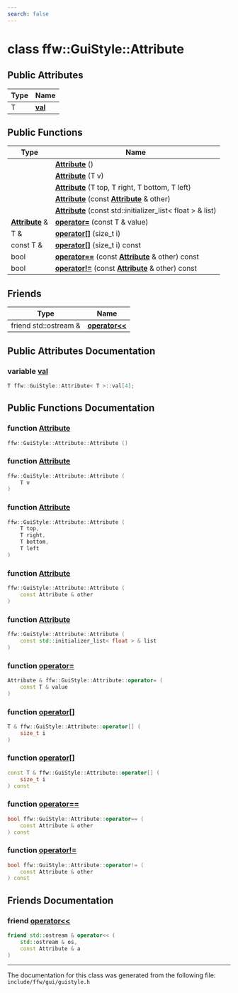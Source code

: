 ```yaml
---
search: false
---
```


# class ffw::GuiStyle::Attribute

## Public Attributes

|Type|Name|
|-----|-----|
|T|[**val**](classffw_1_1_gui_style_1_1_attribute.md#1abe7fb2d2be5f024398e5c5e4259e8833)|


## Public Functions

|Type|Name|
|-----|-----|
||[**Attribute**](classffw_1_1_gui_style_1_1_attribute.md#1a443ec600321e1e7cba553f1b9ad251f5) () |
||[**Attribute**](classffw_1_1_gui_style_1_1_attribute.md#1aa7940fcec85e9d1665f52b74c3eb22b8) (T v) |
||[**Attribute**](classffw_1_1_gui_style_1_1_attribute.md#1a01962aff54b88d1398b58d3a90111f58) (T top, T right, T bottom, T left) |
||[**Attribute**](classffw_1_1_gui_style_1_1_attribute.md#1a456c2fe1df825a5c34eac719bcf72a2f) (const **[Attribute](classffw_1_1_gui_style_1_1_attribute.md)** & other) |
||[**Attribute**](classffw_1_1_gui_style_1_1_attribute.md#1a5c155cf8398785532fd8b88f8f21a0d4) (const std::initializer\_list< float > & list) |
|**[Attribute](classffw_1_1_gui_style_1_1_attribute.md)** &|[**operator=**](classffw_1_1_gui_style_1_1_attribute.md#1a84677fa193c3183734985d40fb90443e) (const T & value) |
|T &|[**operator[]**](classffw_1_1_gui_style_1_1_attribute.md#1a25137c134dc92c41b4c556e2abe5722a) (size\_t i) |
|const T &|[**operator[]**](classffw_1_1_gui_style_1_1_attribute.md#1aa2d7962f8c271386d8cc6ed56f924f53) (size\_t i) const |
|bool|[**operator==**](classffw_1_1_gui_style_1_1_attribute.md#1a6778ec05027c29c15a4725894e054aba) (const **[Attribute](classffw_1_1_gui_style_1_1_attribute.md)** & other) const |
|bool|[**operator!=**](classffw_1_1_gui_style_1_1_attribute.md#1a7b86e807b8e3165a75e4d38fff2bb3dd) (const **[Attribute](classffw_1_1_gui_style_1_1_attribute.md)** & other) const |


## Friends

|Type|Name|
|-----|-----|
|friend std::ostream &|[**operator<<**](classffw_1_1_gui_style_1_1_attribute.md#1ae68123214ba0a685f03d19d31c8b3bc1)|


## Public Attributes Documentation

### variable <a id="1abe7fb2d2be5f024398e5c5e4259e8833" href="#1abe7fb2d2be5f024398e5c5e4259e8833">val</a>

```cpp
T ffw::GuiStyle::Attribute< T >::val[4];
```



## Public Functions Documentation

### function <a id="1a443ec600321e1e7cba553f1b9ad251f5" href="#1a443ec600321e1e7cba553f1b9ad251f5">Attribute</a>

```cpp
ffw::GuiStyle::Attribute::Attribute ()
```



### function <a id="1aa7940fcec85e9d1665f52b74c3eb22b8" href="#1aa7940fcec85e9d1665f52b74c3eb22b8">Attribute</a>

```cpp
ffw::GuiStyle::Attribute::Attribute (
    T v
)
```



### function <a id="1a01962aff54b88d1398b58d3a90111f58" href="#1a01962aff54b88d1398b58d3a90111f58">Attribute</a>

```cpp
ffw::GuiStyle::Attribute::Attribute (
    T top,
    T right,
    T bottom,
    T left
)
```



### function <a id="1a456c2fe1df825a5c34eac719bcf72a2f" href="#1a456c2fe1df825a5c34eac719bcf72a2f">Attribute</a>

```cpp
ffw::GuiStyle::Attribute::Attribute (
    const Attribute & other
)
```



### function <a id="1a5c155cf8398785532fd8b88f8f21a0d4" href="#1a5c155cf8398785532fd8b88f8f21a0d4">Attribute</a>

```cpp
ffw::GuiStyle::Attribute::Attribute (
    const std::initializer_list< float > & list
)
```



### function <a id="1a84677fa193c3183734985d40fb90443e" href="#1a84677fa193c3183734985d40fb90443e">operator=</a>

```cpp
Attribute & ffw::GuiStyle::Attribute::operator= (
    const T & value
)
```



### function <a id="1a25137c134dc92c41b4c556e2abe5722a" href="#1a25137c134dc92c41b4c556e2abe5722a">operator[]</a>

```cpp
T & ffw::GuiStyle::Attribute::operator[] (
    size_t i
)
```



### function <a id="1aa2d7962f8c271386d8cc6ed56f924f53" href="#1aa2d7962f8c271386d8cc6ed56f924f53">operator[]</a>

```cpp
const T & ffw::GuiStyle::Attribute::operator[] (
    size_t i
) const
```



### function <a id="1a6778ec05027c29c15a4725894e054aba" href="#1a6778ec05027c29c15a4725894e054aba">operator==</a>

```cpp
bool ffw::GuiStyle::Attribute::operator== (
    const Attribute & other
) const
```



### function <a id="1a7b86e807b8e3165a75e4d38fff2bb3dd" href="#1a7b86e807b8e3165a75e4d38fff2bb3dd">operator!=</a>

```cpp
bool ffw::GuiStyle::Attribute::operator!= (
    const Attribute & other
) const
```



## Friends Documentation

### friend <a id="1ae68123214ba0a685f03d19d31c8b3bc1" href="#1ae68123214ba0a685f03d19d31c8b3bc1">operator<<</a>

```cpp
friend std::ostream & operator<< (
    std::ostream & os,
    const Attribute & a
)
```





----------------------------------------
The documentation for this class was generated from the following file: `include/ffw/gui/guistyle.h`
